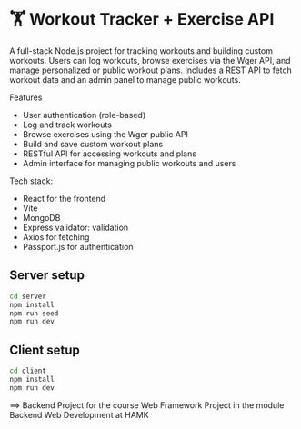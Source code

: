 # 🏋️ Workout Tracker + Exercise API

A full-stack Node.js project for tracking workouts and building custom workouts. Users can log workouts, browse exercises via the Wger API, and manage personalized or public workout plans. Includes a REST API to fetch workout data and an admin panel to manage public workouts.

Features

- User authentication (role-based)
- Log and track workouts
- Browse exercises using the Wger public API
- Build and save custom workout plans
- RESTful API for accessing workouts and plans
- Admin interface for managing public workouts and users

Tech stack:

- React for the frontend
- Vite
- MongoDB
- Express validator: validation
- Axios for fetching
- Passport.js for authentication

## Server setup

```sh
cd server
npm install
npm run seed
npm run dev
```

## Client setup

```sh
cd client
npm install
npm run dev
```

==> Backend Project for the course Web Framework Project in the module Backend Web Development at HAMK
